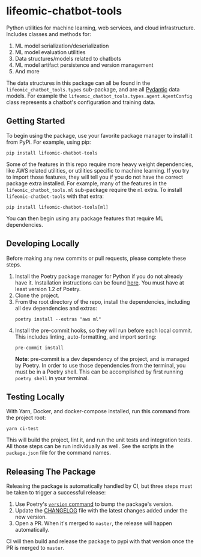 # lifeomic-chatbot-tools

Python utilities for machine learning, web services, and cloud infrastructure.
Includes classes and methods for:

1. ML model serialization/deserialization
2. ML model evaluation utilities
3. Data structures/models related to chatbots
4. ML model artifact persistence and version management
5. And more

The data structures in this package can all be found in the
`lifeomic_chatbot_tools.types` sub-package, and are all
[Pydantic](https://pydantic-docs.helpmanual.io/) data models. For example the
`lifeomic_chatbot_tools.types.agent.AgentConfig` class represents a chatbot's
configuration and training data.

## Getting Started

To begin using the package, use your favorite package manager to install it from PyPi.
For example, using pip:

```
pip install lifeomic-chatbot-tools
```

Some of the features in this repo require more heavy weight dependencies, like AWS
related utilities, or utilities specific to machine learning. If you try to import
those features, they will tell you if you do not have the correct package extra
installed. For example, many of the features in the `lifeomic_chatbot_tools.ml`
sub-package require the `ml` extra. To install `lifeomic-chatbot-tools` with that
extra:

```
pip install lifeomic-chatbot-tools[ml]
```

You can then begin using any package features that require ML dependencies.

## Developing Locally

Before making any new commits or pull requests, please complete these steps.

1. Install the Poetry package manager for Python if you do not already have it.
   Installation instructions can be found
   [here](https://python-poetry.org/docs/#installation). You must have at least
   version 1.2 of Poetry.
2. Clone the project.
3. From the root directory of the repo, install the dependencies, including all dev
   dependencies and extras:
   ```
   poetry install --extras "aws ml"
   ```
4. Install the pre-commit hooks, so they will run before each local commit. This
   includes linting, auto-formatting, and import sorting:
   ```
   pre-commit install
   ```
   **Note**: pre-commit is a dev dependency of the project, and is managed by Poetry.
   In order to use those dependencies from the terminal, you must be in a Poetry shell.
   This can be accomplished by first running `poetry shell` in your terminal.

## Testing Locally

With Yarn, Docker, and docker-compose installed, run this command from the project
root:

```
yarn ci-test
```

This will build the project, lint it, and run the unit tests and integration tests.
All those steps can be run individually as well. See the scripts in the `package.json`
file for the command names.

## Releasing The Package

Releasing the package is automatically handled by CI, but three steps must be taken
to trigger a successful release:

1. Use Poetry's [`version` command](https://python-poetry.org/docs/cli/#version) to
   bump the package's version.
2. Update the [CHANGELOG](./CHANGELOG.md) file with the latest changes added under the new version.
3. Open a PR. When it's merged to `master`, the release will happen automatically.

CI will then build and release the package to pypi with that version once the PR is
merged to `master`.
